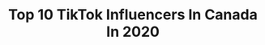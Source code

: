 ---
title: Top 10 TikTok Influencers In Canada In 2020
description: >-
  Find top TikTok influencers in Canada in 2020. Most popular hashtags: #fyp #mycostume #duet.
platform: TikTok
hits: 9329
text_top: Discover the top-rated TikTok influencers on inBeat.
text_bottom: inBeat has 9329 TikTok influencers like this in Canada for you to collaborate.
profiles:
  - username: "damukindathicc"
    fullname: >-
      ustillkindathicc
    bio: >-
      He/him 18 blm 🏳️‍🌈 petitions/other ⬇️
    location: "Canada"
    followers: 968100
    engagement: 3610
    commentsToLikes: 0.020805
    id: ck8hrjnu0930d0j78e1z0wnkp
    verified: false
    hashtags: "#duet"
  - username: "gingerbread.mel.222"
    fullname: >-
      ✨Dom and Mel✨
    bio: >-
      2642 gingerbread angels!!👼💕 She/her Crybaby/BHC BLM Bi
    location: "Canada"
    followers: 2643
    engagement: 3162
    commentsToLikes: 0.085053
    id: ckcvhjcimublt0j235zj4jbhl
    verified: false
    hashtags: "#melaniemartinez, #fyp, #yungblud, #bidenwon"
  - username: "rhysdawkins"
    fullname: >-
      Rhys Dawkins
    bio: >-
      👑DAWKGANG👑 👻: rhysdawkins ⬇️ NEW MERCH ⬇️
    location: "Canada"
    followers: 2200000
    engagement: 2772
    commentsToLikes: 0.016020
    id: ck8sdgwc2fizu0j782gxcj410
    verified: true
    hashtags: "#timewarpscan, #stitch, #featured"
  - username: "_zacharyali"
    fullname: >-
      zachary ali
    bio: >-
      🇸🇴 thank u use code “mfs20” for 20% off (damps.ca) 📧: zacharyali53@gmail.com
    location: "Canada"
    followers: 227300
    engagement: 2589
    commentsToLikes: 0.081015
    id: ckb9gohbr60930j23hkaf22x6
    verified: false
    hashtags: ""
  - username: "lilcloudy"
    fullname: >-
      simøn
    bio: >-
      who the fück is clairo simon#0008
    location: "Canada"
    followers: 65100
    engagement: 2433
    commentsToLikes: 0.054831
    id: ck900x181av420j78gf068h47
    verified: false
    hashtags: "#fyp, #aesthetic, #comedy, #weeb"
  - username: "_brickowski_"
    fullname: >-
      Emmett Campbell
    bio: >-
      Pure Of Heart, Dumb Of ass He/Him Business only-m.tinning.113@gmail.com
    location: "Canada"
    followers: 282800
    engagement: 2203
    commentsToLikes: 0.029213
    id: ck806xdavmsj00j78x5bb5p5b
    verified: false
    hashtags: "#elsa, #fyp, #duet, #greenscreen"
  - username: "yabooktok"
    fullname: >-
      𝑓𝑎𝑖𝑡ℎ
    bio: >-
      🇨🇦 | 🇮🇷 she/her 💌: faithdehghan@gmail.com ☟︎wishlist & important links☟︎
    location: "Canada"
    followers: 8069
    engagement: 2170
    commentsToLikes: 0.084723
    id: ckbez2dw6jwfc0j23a3fpkniv
    verified: false
    hashtags: "#wishlist, #yabooks, #books, #booktok"
  - username: "theoreocat"
    fullname: >-
      The Oreo Cat®
    bio: >-
      🇨🇦 CEO of Fluff 🇨🇦 Check out our new Calendar and MERCH! ⬇️
    location: "Canada"
    followers: 2000000
    engagement: 2133
    commentsToLikes: 0.020729
    id: ck806zqx9nexq0j781rljq5ge
    verified: true
    hashtags: "#mypet, #cats, #mycostume, #halloweenishere"
  - username: "glitterxponyy"
    fullname: >-
      Glitterxpony
    bio: >-
      @glitterxpony on the gram She/Her Business = ttolmie@gmail.com
    location: "Canada"
    followers: 15700
    engagement: 2071
    commentsToLikes: 0.086218
    id: ckbqebn2t081g0j23y9agzxyw
    verified: false
    hashtags: "#makeuptransformation, #fyp, #halloweenmakeup, #halloween2020"
  - username: "balldontlienation"
    fullname: >-
      BDLN
    bio: >-
      🔥| Where the Ball don't Lie! 🏀| Home for anything basketball-related content!
    location: "Canada"
    followers: 2401
    engagement: 1912
    commentsToLikes: 0.077844
    id: ckbqvwl63g4600j23fqmxf9tc
    verified: false
    hashtags: "#wethenorth, #dunks, #nba, #basketball"
cities:
  - name: Toronto
    link: /tiktok/canada/toronto
  - name: Montreal
    link: /tiktok/canada/montreal
  - name: Vancouver
    link: /tiktok/canada/vancouver
---